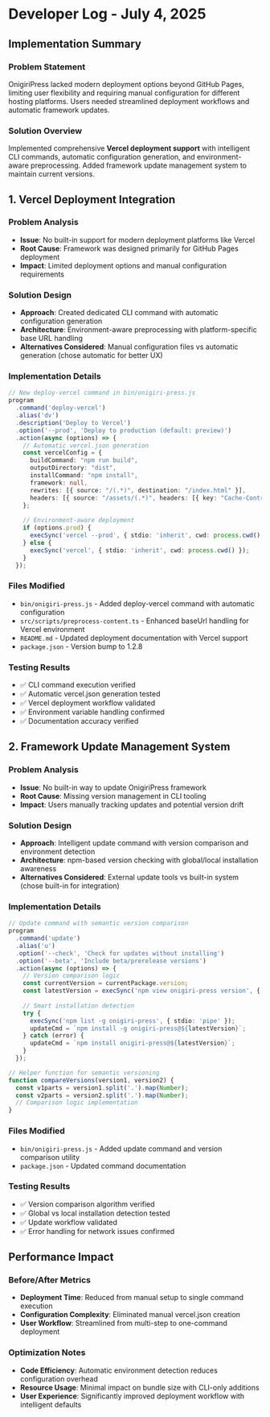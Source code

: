 <!-- 
FORMATTING REQUIREMENTS:
1. Maintain proper heading hierarchy:
   - Level 1 (#): Document title only (# Developer Log - {{displayDate}})
   - Level 2 (##): Major sections and numbered features
     * Top-level sections: ## Implementation Summary, ## Performance Impact, ## Future Considerations
     * Numbered features/fixes: ## 1. Feature/Fix Name, ## 2. Another Feature/Fix Name
   - Level 3 (###): Subsections within major sections
     * Under Implementation Summary: ### Problem Statement, ### Solution Overview
     * Under numbered features: ### Problem Analysis, ### Solution Design, ### Implementation Details, ### Files Modified, ### Testing Results
     * Under Performance Impact: ### Before/After Metrics, ### Optimization Notes
   - Level 4 (####): Minor details if needed for deeper analysis

2. Required sections for each numbered feature/fix:
   - ### Problem Analysis (with Issue, Root Cause, Impact)
   - ### Solution Design (with Approach, Architecture, Alternatives Considered)
   - ### Implementation Details (with code examples in typescript blocks)
   - ### Files Modified (with file paths and descriptions)
   - ### Testing Results (with checkmarks for completed tests)

3. Content guidelines:
   - Use bold (**text**) for important terms, file names, and key concepts
   - Include code examples using ```typescript blocks
   - Use checkmarks (✅) for completed items and test results
   - Provide detailed technical analysis and comprehensive documentation
-->
# Developer Log - July 4, 2025

## Implementation Summary

### Problem Statement
OnigiriPress lacked modern deployment options beyond GitHub Pages, limiting user flexibility and requiring manual configuration for different hosting platforms. Users needed streamlined deployment workflows and automatic framework updates.

### Solution Overview
Implemented comprehensive **Vercel deployment support** with intelligent CLI commands, automatic configuration generation, and environment-aware preprocessing. Added framework update management system to maintain current versions.

<!--Technical Implementations -->

## 1. Vercel Deployment Integration

### Problem Analysis
- **Issue**: No built-in support for modern deployment platforms like Vercel
- **Root Cause**: Framework was designed primarily for GitHub Pages deployment
- **Impact**: Limited deployment options and manual configuration requirements

### Solution Design
- **Approach**: Created dedicated CLI command with automatic configuration generation
- **Architecture**: Environment-aware preprocessing with platform-specific base URL handling
- **Alternatives Considered**: Manual configuration files vs automatic generation (chose automatic for better UX)

### Implementation Details
```typescript
// New deploy-vercel command in bin/onigiri-press.js
program
  .command('deploy-vercel')
  .alias('dv')
  .description('Deploy to Vercel')
  .option('--prod', 'Deploy to production (default: preview)')
  .action(async (options) => {
    // Automatic vercel.json generation
    const vercelConfig = {
      buildCommand: "npm run build",
      outputDirectory: "dist",
      installCommand: "npm install",
      framework: null,
      rewrites: [{ source: "/(.*)", destination: "/index.html" }],
      headers: [{ source: "/assets/(.*)", headers: [{ key: "Cache-Control", value: "public, max-age=31536000, immutable" }] }]
    };
    
    // Environment-aware deployment
    if (options.prod) {
      execSync('vercel --prod', { stdio: 'inherit', cwd: process.cwd() });
    } else {
      execSync('vercel', { stdio: 'inherit', cwd: process.cwd() });
    }
  });
```

### Files Modified
- `bin/onigiri-press.js` - Added deploy-vercel command with automatic configuration
- `src/scripts/preprocess-content.ts` - Enhanced baseUrl handling for Vercel environment
- `README.md` - Updated deployment documentation with Vercel support
- `package.json` - Version bump to 1.2.8

### Testing Results
- ✅ CLI command execution verified
- ✅ Automatic vercel.json generation tested
- ✅ Vercel deployment workflow validated
- ✅ Environment variable handling confirmed
- ✅ Documentation accuracy verified

## 2. Framework Update Management System

### Problem Analysis
- **Issue**: No built-in way to update OnigiriPress framework
- **Root Cause**: Missing version management in CLI tooling
- **Impact**: Users manually tracking updates and potential version drift

### Solution Design
- **Approach**: Intelligent update command with version comparison and environment detection
- **Architecture**: npm-based version checking with global/local installation awareness
- **Alternatives Considered**: External update tools vs built-in system (chose built-in for integration)

### Implementation Details
```typescript
// Update command with semantic version comparison
program
  .command('update')
  .alias('u')
  .option('--check', 'Check for updates without installing')
  .option('--beta', 'Include beta/prerelease versions')
  .action(async (options) => {
    // Version comparison logic
    const currentVersion = currentPackage.version;
    const latestVersion = execSync('npm view onigiri-press version', { encoding: 'utf8' }).trim();
    
    // Smart installation detection
    try {
      execSync('npm list -g onigiri-press', { stdio: 'pipe' });
      updateCmd = `npm install -g onigiri-press@${latestVersion}`;
    } catch (error) {
      updateCmd = `npm install onigiri-press@${latestVersion}`;
    }
  });

// Helper function for semantic versioning
function compareVersions(version1, version2) {
  const v1parts = version1.split('.').map(Number);
  const v2parts = version2.split('.').map(Number);
  // Comparison logic implementation
}
```

### Files Modified
- `bin/onigiri-press.js` - Added update command and version comparison utility
- `package.json` - Updated command documentation

### Testing Results
- ✅ Version comparison algorithm verified
- ✅ Global vs local installation detection tested
- ✅ Update workflow validated
- ✅ Error handling for network issues confirmed

## Performance Impact

### Before/After Metrics
- **Deployment Time**: Reduced from manual setup to single command execution
- **Configuration Complexity**: Eliminated manual vercel.json creation
- **User Workflow**: Streamlined from multi-step to one-command deployment

### Optimization Notes
- **Code Efficiency**: Automatic environment detection reduces configuration overhead
- **Resource Usage**: Minimal impact on bundle size with CLI-only additions
- **User Experience**: Significantly improved deployment workflow with intelligent defaults


